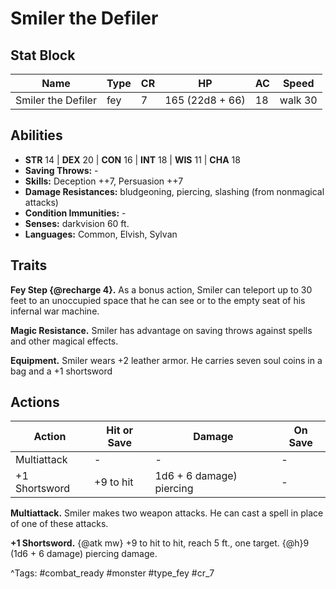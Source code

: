 # Smiler the Defiler

## Stat Block

| Name | Type | CR | HP | AC | Speed |
|------|------|----|----|----|-------|
| Smiler the Defiler | fey | 7 | 165 (22d8 + 66) | 18 | walk 30 |

## Abilities

- **STR** 14 | **DEX** 20 | **CON** 16 | **INT** 18 | **WIS** 11 | **CHA** 18
- **Saving Throws:** -  
- **Skills:** Deception ++7, Persuasion ++7  
- **Damage Resistances:** bludgeoning, piercing, slashing (from nonmagical attacks)  
- **Condition Immunities:** -  
- **Senses:** darkvision 60 ft.  
- **Languages:** Common, Elvish, Sylvan

## Traits

**Fey Step {@recharge 4}.** As a bonus action, Smiler can teleport up to 30 feet to an unoccupied space that he can see or to the empty seat of his infernal war machine.

**Magic Resistance.** Smiler has advantage on saving throws against spells and other magical effects.

**Equipment.** Smiler wears +2 leather armor. He carries seven soul coins in a bag and a +1 shortsword


## Actions

| Action | Hit or Save | Damage | On Save |
|--------|--------------|--------|----------|
| Multiattack | - | - | - |
| +1 Shortsword | +9 to hit | 1d6 + 6 damage) piercing | - |

**Multiattack.** Smiler makes two weapon attacks. He can cast a spell in place of one of these attacks.

**+1 Shortsword.** {@atk mw} +9 to hit to hit, reach 5 ft., one target. {@h}9 (1d6 + 6 damage) piercing damage.


^Tags: #combat_ready #monster #type_fey #cr_7